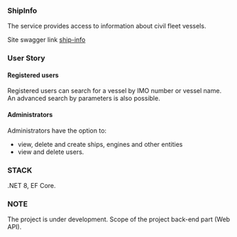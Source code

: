 ### ShipInfo
The service provides access to information about civil fleet vessels.

Site swagger link [ship-info](http://ship-info.runasp.net/swagger/index.html)

### User Story
#### Registered users
Registered users can search for a vessel by IMO number or vessel name.
An advanced search by parameters is also possible.
#### Administrators
Administrators have the option to:
- view, delete and create ships, engines and other entities
- view and delete users.

### STACK
.NET 8, EF Core.

### NOTE
The project is under development.
Scope of the project back-end part (Web API).
